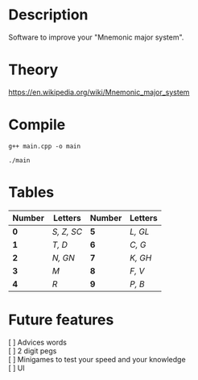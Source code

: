 # Description
Software to improve your "Mnemonic major system".

# Theory

https://en.wikipedia.org/wiki/Mnemonic_major_system

# Compile
```
g++ main.cpp -o main  
```
```
./main
```
# Tables

| Number        | Letters       | Number        | Letters       |
| ------------- | ------------- | ------------- | ------------- |
| **0**         |*S, Z, SC*     | **5**         |*L, GL*        |
| **1**         |*T, D*         | **6**         |*C, G*         |
| **2**         |*N, GN*        | **7**         |*K, GH*        |
| **3**         |*M*            | **8**         |*F, V*         |
| **4**         |*R*            | **9**         |*P, B*         |

# Future features

[ ] Advices words  
[ ] 2 digit pegs  
[ ] Minigames to test your speed and your knowledge  
[ ] UI
